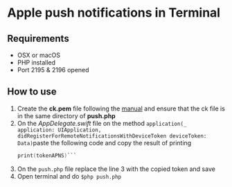 # Apple push notifications in Terminal
## Requirements
- OSX or macOS
- PHP installed 
- Port 2195 & 2196 opened 

## How to use 

1. Create the **ck.pem** file following the [manual](https://github.com/JDandini/PushNotifications/blob/master/Apple%20Push%20Notifications%20Manual.pdf) and ensure that the ck file is in the same directory of **push.php**
2. On the *AppDelegate.swift* file  on the method ```application(_ application: UIApplication, didRegisterForRemoteNotificationsWithDeviceToken deviceToken: Data)```paste the following code and copy the result of printing 
    ```swift let tokenAPNS = deviceToken.reduce("") { $0 + String(format: "%02x", $1) }
   print(tokenAPNS)```
   
3. On the ```push.php``` file replace the line 3 with the copied token and save
4. Open terminal and do ```$php push.php```
